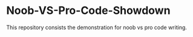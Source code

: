 # Noob-VS-Pro-Code-Showdown
 This repository consists the demonstration for noob vs pro code writing.
